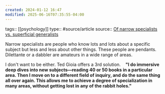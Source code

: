 ```yaml
---
created: 2024-01-12 16:47
modified: 2025-06-16T07:35:55-04:00
---
```

tags:: [[psychology]]
type:: #source/article 
source:: [Of narrow specialists vs. superficial generalists](https://www.icopilots.com/of-narrow-specialists-vs-superficial-generalists/#:~:text=I%20do%20immersive%20deep%20dives,any%20of%20the%20rabbit%20holes.)


Narrow specialists are people who know lots and lots about a specific subject but less and less about other things. These people are pendants.
Dilettante or a dabbler are amateurs in a wide range of areas.


I don't want to be either. Ted Gioia offers a 3rd solution.
 
 **"I do immersive deep dives into new subjects—reading 40 or 50 books in a particular area. Then I move on to a different field of inquiry, and do the same thing all over again. This allows me to achieve a degree of specialization in many areas, without getting lost in any of the rabbit holes."**
